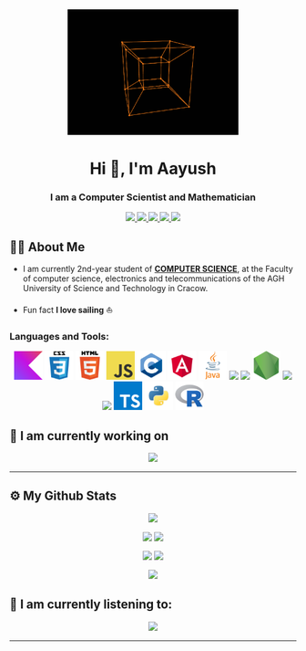 <div align="center">
<img width="300px" src="/assets/tess.gif">
 </div>

<h1 align="center">Hi 👻, I'm Aayush</h1>
<h3 align="center">I am a Computer Scientist and Mathematician</h3>

<p align="center">
<a href="https://discordapp.com/users/300706837764767744">
<img src="https://img.shields.io/badge/Discord-5865F2?style=for-the-badge&logo=discord&logoColor=white" />
</a>
<a href="https://open.spotify.com/user/d27sge4sf664fliyis2tbcdle">
<img src="https://img.shields.io/badge/Spotify-1ED760?&style=for-the-badge&logo=spotify&logoColor=white" />
</a>
<a href="https://anilist.co/user/lawos/">
<img src="https://img.shields.io/badge/AniList-02A9FF?&style=for-the-badge&logo=aniList&logoColor=white" />
</a>
<a href="jakub.jan.spolnik@gmail.com">
<img src="https://img.shields.io/badge/Gmail-EA4335?&style=for-the-badge&logo=Gmail&logoColor=white" />
</a>
<a href="https://steamcommunity.com/profiles/76561198196656354">
<img src="https://img.shields.io/badge/Steam-313131?&style=for-the-badge&logo=Steam&logoColor=whitee" />
</a>
</p>

##  🙋‍♂️ About Me

- I am currently 2nd-year student of **[COMPUTER SCIENCE](https://iet.agh.edu.pl/kierunek-informatyka/)**, at the Faculty of computer science, electronics and telecommunications of the AGH University of Science and Technology in Cracow.

- Fun fact **I love sailing** ⛵

<h3 align="left">Languages and Tools:</h3>
<p align="center">
<img height="50" src="https://raw.githubusercontent.com/github/explore/4479d2a2c854198cb00160f8593519c14dc3b905/topics/kotlin/kotlin.png" />
<img height="50" src="https://raw.githubusercontent.com/github/explore/80688e429a7d4ef2fca1e82350fe8e3517d3494d/topics/css/css.png" />
<img height="50" src="https://raw.githubusercontent.com/github/explore/80688e429a7d4ef2fca1e82350fe8e3517d3494d/topics/html/html.png" />
<img height="50" src="https://raw.githubusercontent.com/github/explore/80688e429a7d4ef2fca1e82350fe8e3517d3494d/topics/javascript/javascript.png" />
<img height="50" src="https://raw.githubusercontent.com/github/explore/f3e22f0dca2be955676bc70d6214b95b13354ee8/topics/c/c.png" />
<img height="50" src="https://raw.githubusercontent.com/github/explore/80688e429a7d4ef2fca1e82350fe8e3517d3494d/topics/angular/angular.png" />
<img height="50" src="https://raw.githubusercontent.com/github/explore/5b3600551e122a3277c2c5368af2ad5725ffa9a1/topics/java/java.png" />
<img height="50" src="https://logonoid.com/images/mongodb-logo.png" />
<img height="50" src="https://pngimg.com/uploads/mysql/mysql_PNG6.png" />
<img height="50" src="https://raw.githubusercontent.com/github/explore/80688e429a7d4ef2fca1e82350fe8e3517d3494d/topics/nodejs/nodejs.png" />
<img height="50" src="https://www.scala-lang.org/resources/img/frontpage/scala-spiral.png" />
<img height="50" src="https://docs.julialang.org/en/v1/assets/logo-dark.svg" />
<img height="50" src="https://raw.githubusercontent.com/github/explore/80688e429a7d4ef2fca1e82350fe8e3517d3494d/topics/typescript/typescript.png" />
<img height="50" src="https://raw.githubusercontent.com/github/explore/80688e429a7d4ef2fca1e82350fe8e3517d3494d/topics/python/python.png" />
<img height="50" src="https://raw.githubusercontent.com/github/explore/80688e429a7d4ef2fca1e82350fe8e3517d3494d/topics/r/r.png" />

</p>

## 💎 I am currently working on 
<div align="center">

<a href="https://github.com/lawos98/Jungle-Girls"/>
<img src="https://github-readme-stats.vercel.app/api/pin/?username=lawos98&repo=Jungle-Girls&theme=radical&hide_border=true&bg_color=2c292d&height" width="400"/>
</a>

</div>

---

## ⚙️ My Github Stats

<p align="center">
<img src="http://github-profile-summary-cards.vercel.app/api/cards/profile-details?username=lawos98&theme=radical"/>
</p>
<p align="center">
<img src="http://github-profile-summary-cards.vercel.app/api/cards/repos-per-language?username=lawos98&theme=radical"/>
<img src="http://github-profile-summary-cards.vercel.app/api/cards/most-commit-language?username=lawos98&theme=radical"/>
</p>
<p align="center">
<img src="http://github-profile-summary-cards.vercel.app/api/cards/stats?username=lawos98&theme=radical"/>
<img src="http://github-profile-summary-cards.vercel.app/api/cards/productive-time?username=lawos98&theme=radical&utcOffset=+1"/>
</p>
<p align="center">
<img src="https://github-readme-streak-stats.herokuapp.com?user=lawos98&theme=radical&hide_border=true&date_format=M%20j%5B%2C%20Y%5D&background=2c292d"/>
</p>

## 🎵 I am currently listening to:
<div align="center"><img src="https://novatorem-lawos98.vercel.app/api/spotify"></div>

---

